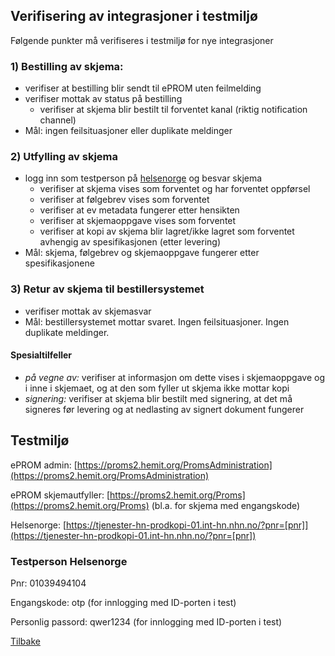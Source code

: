 
## Verifisering av integrasjoner i testmiljø

Følgende punkter må verifiseres i testmiljø for nye integrasjoner

### 1) Bestilling av skjema:
- verifiser at bestilling blir sendt til ePROM uten feilmelding
- verifiser mottak av status på bestilling 
  - verifiser at skjema blir bestilt til forventet kanal (riktig notification channel) 
- Mål: ingen feilsituasjoner eller duplikate meldinger

### 2) Utfylling av skjema
- logg inn som testperson på [helsenorge](https://tjenester-hn-prodkopi-01.int-hn.nhn.no/?pnr=[pnr]) og besvar skjema 
  - verifiser at skjema vises som forventet og har forventet oppførsel   
  - verifiser at følgebrev vises som forventet
  - verifiser at ev metadata fungerer etter hensikten
  - verifiser at skjemaoppgave vises som forventet
  - verifiser at kopi av skjema blir lagret/ikke lagret som forventet avhengig av spesifikasjonen (etter levering)
- Mål: skjema, følgebrev og skjemaoppgave fungerer etter spesifikasjonene

### 3) Retur av skjema til bestillersystemet
- verifiser mottak av skjemasvar
- Mål: bestillersystemet mottar svaret. Ingen feilsituasjoner. Ingen duplikate meldinger.

#### Spesialtilfeller
  - _på vegne av:_ verifiser at informasjon om dette vises i skjemaoppgave og i inne i skjemaet, og at den som fyller ut skjema ikke mottar kopi
  - _signering:_ verifiser at skjema blir bestilt med signering, at det må signeres før levering og at nedlasting av signert dokument fungerer

## Testmiljø

ePROM admin: [https://proms2.hemit.org/PromsAdministration](https://proms2.hemit.org/PromsAdministration)

ePROM skjemautfyller: [https://proms2.hemit.org/Proms](https://proms2.hemit.org/Proms) (bl.a. for skjema med engangskode)

Helsenorge: [https://tjenester-hn-prodkopi-01.int-hn.nhn.no/?pnr=[pnr]](https://tjenester-hn-prodkopi-01.int-hn.nhn.no/?pnr=[pnr])

### Testperson Helsenorge
Pnr: 01039494104

Engangskode: otp (for innlogging med ID-porten i test)

Personlig passord: qwer1234 (for innlogging med ID-porten i test)

[Tilbake](./)
